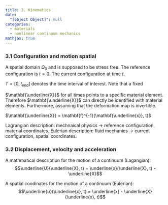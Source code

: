 ```yaml
---
title: 3. Kinematics
date:
  "[object Object]": null
categories:
  - materials
  - nonlinear continuum mechanics
mathjax: true
---
```


### 3.1 Configuration and motion spatial

A spatial domain $\Omega_0$ and is supposed to be stress free. The reference configuration is $t = 0$. The current configuration at time $t$.

$T = [0, t_{\text{end}}]$ denotes the time interval of interest. Note that a fixed

$\mathbf{\underline{X}}$ for all times points to a specific material element. Therefore $\mathbf{\underline{X}}$ can directly be identified with material elements. Furthermore, assuming that the deformation map is invertible.

$\mathbf{\underline{X}} = \mathbf{f}^{-1}(\mathbf{\underline{x}}, t)$

Lagrangian description: mechnaical physics -> reference configuration, material coordinates.
Eulerian description: fluid mechanics -> current configuration, spatial coordinates.

### 3.2 Displacement, velocity and acceleration

A mathmatical description for the motion of a continuum (Lagangian):
$$\underline{U}(\underline{X}, t) = \underline{x}(\underline{X}, t) - \underline{X}$$

A spatial coodinates for the motion of a continuum (Eulerian):
$$\underline{u}(\underline{x}, t) = \underline{x} - \underline{X}(\underline{x}, t)$$
